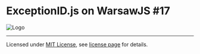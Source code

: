 # ExceptionID.js on WarsawJS #17

![Logo](/pictures/logo/logo-light.png)

---
Licensed under [MIT License](http://en.wikipedia.org/wiki/MIT_License), see [license page](https://github.com/shower/shower/wiki/MIT-License) for details.
